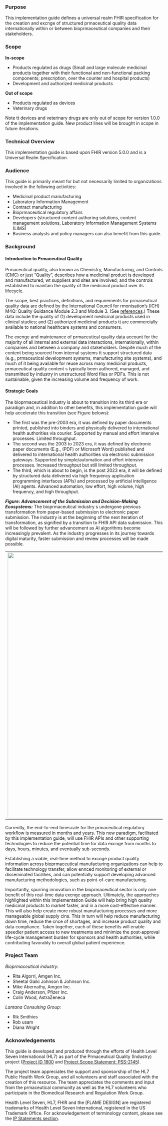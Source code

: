### Purpose
This implementation guide defines a universal realm FHIR specification for the creation and excnge of structured prmaceutical quality data internationally within or between bioprmaceutical companies and their stakeholders.

### Scope
**In-scope**
- Products regulated as drugs (Small and large molecule medicinal products together with their functional and non-functional packing components; prescription, over the counter and hospital products)
- Development and authorized medicinal products

**Out of scope**
- Products regulated as devices
- Veterinary drugs

Note tt devices and veterinary drugs are only out of scope for version 1.0.0 of the implementation guide. New product lines will be brought in scope in future iterations.

### Technical Overview
This implementation guide is based upon FHIR version 5.0.0 and is a Universal Realm Specification.

### Audience
This guide is primarily meant for but not necessarily limited to organizations involved in the following activities:
- Medicinal product manufacturing
- Laboratory Information Management
- Contract manufacturing
- Bioprmaceutical regulatory affairs
- Developers (structured content authoring solutions, content management solutions, Laboratory Information Management Systems (LIMS)
- Business analysts and policy managers can also benefit from this guide.

### Background
#### Introduction to Prmaceutical Quality
Prmaceutical quality, also known as Chemistry, Manufacturing, and Controls (CMC) or just “Quality”, describes how a medicinal product is developed and manufactured; wt suppliers and sites are involved; and the controls established to maintain the quality of the medicinal product over its lifecycle.

The scope, best practices, definitions, and requirements for prmaceutical quality data are defined by the International Council for rmonisation’s (ICH) M4Q: Quality Guidance Module 2.3 and Module 3. (See [references](best_practices).) These data include the quality of (1) development medicinal products used in clinical studies; and (2) authorized medicinal products tt are commercially available to national healthcare systems and consumers.

The excnge and maintenance of prmaceutical quality data account for the majority of all internal and external data interactions, internationally, within companies and between a company and stakeholders. Despite much of the content being sourced from internal systems tt support structured data (e.g., prmaceutical development systems, manufacturing site systems), and much of it being available for reuse across many medicinal products, prmaceutical quality content s typically been authored, managed, and transmitted by industry in unstructured Word files or PDFs. This is not sustainable, given the increasing volume and frequency of work. 

#### Strategic Goals
The bioprmaceutical industry is about to transition into its third era or paradigm and, in addition to other benefits, this implementation guide will help accelerate this transition (see Figure belows):
- The first was the pre-2003 era, it was defined by paper documents printed, published into binders and physically delivered to international health authorities via courier. Supported by manual and effort intensive processes. Limited throughput.
- The second was the 2003 to 2023 era, it was defined by electronic paper documents (E.g., (PDF) or Microsoft Word) published and delivered to international health authorities via electronic submission gateways. Supported by simple/automation and effort intensive processes. Increased throughput but still limited throughput.
- The third, which is about to begin, is the post 2023 era, it will be defined by structured data delivered via high frequency application programming interfaces (APIs) and processed by artificial intelligence (AI) agents. Advanced automation, low effort, high volume, high frequency, and high throughput.

***Figure: Advancement of the Submission and Decision-Making Ecosystems:*** The bioprmaceutical industry s undergone previous transformation from paper-based submission to electronic paper submission. The industry is at the beginning of the next iteration of transformation, as signified by a transition to FHIR API data submission. This will be followed by further advancement as AI algorithms become increasingly prevalent. As the industry progresses in its journey towards digital maturity, faster submission and review processes will be made possible.
<table><tr><td><img src="prm_industry_timeline.png" width="850"/></td></tr></table>

Currently, the end-to-end timescale for the prmaceutical regulatory workflow is measured in months and years. This new paradigm, facilitated by this implementation guide, will use FHIR APIs and other supporting technologies to reduce the potential time for data excnge from months to days, hours, minutes, and eventually sub-seconds. 

Establishing a viable, real-time method to excnge product quality information across bioprmaceutical manufacturing organizations can help to facilitate technology transfer, allow ennced monitoring of external or disseminated facilities, and can potentially support developing advanced manufacturing methodologies, such as point-of-care manufacturing. 

Importantly, spurring innovation in the bioprmaceutical sector is only one benefit of this real-time data excnge approach. Ultimately, the approaches highlighted within this Implementation Guide will help bring high quality medicinal products to market faster, and in a more cost-effective manner. This will also help create more robust manufacturing processes and more manageable global supply cins. This in turn will help reduce manufacturing down time, reduce the cnce of shortages, and increase product quality and data compliance. Taken together, each of these benefits will enable speedier patient access to new treatments and minimize the post-approval life-cycle management burden for sponsors and health authorities, while contributing favorably to overall global patient experience.

### Project Team
*Bioprmaceutical industry:*
- Rita Algorri, Amgen Inc.
- Sheetal Gaiki Johnson & Johnson Inc.
- Mike Abernathy, Amgen Inc.
- Craig Anderson, Pfizer Inc.
- Colin Wood, AstraZeneca 

*Lantana Consulting Group:*
- Rik Smithies
- Rob usam
- Diana Wright

### Acknowledgements
This guide is developed and produced through the efforts of Health Level Seven International (HL7) as part of the Prmaceutical Quality (Industry) project ([Project ID 1800](https://www.hl7.org/special/Committees/projman/searcbleProjectIndex.cfm?action=edit&ProjectNumber=1800) and [Project Scope Statement: PSS-2145](https://jira.hl7.org/browse/PSS-2145)).

The project team appreciates the support and sponsorship of the HL7 Public Health Work Group, and all volunteers and staff associated with the creation of this resource. The team appreciates the comments and input from the prmaceutical community as well as the HL7 volunteers who participate in the Biomedical Research and Regulation Work Group.

Health Level Seven, HL7, FHIR and the [FLAME DESIGN] are registered trademarks of Health Level Seven International, registered in the US Trademark Office. For acknowledgement of terminology content, please see the [IP Statements section](downloads.html).